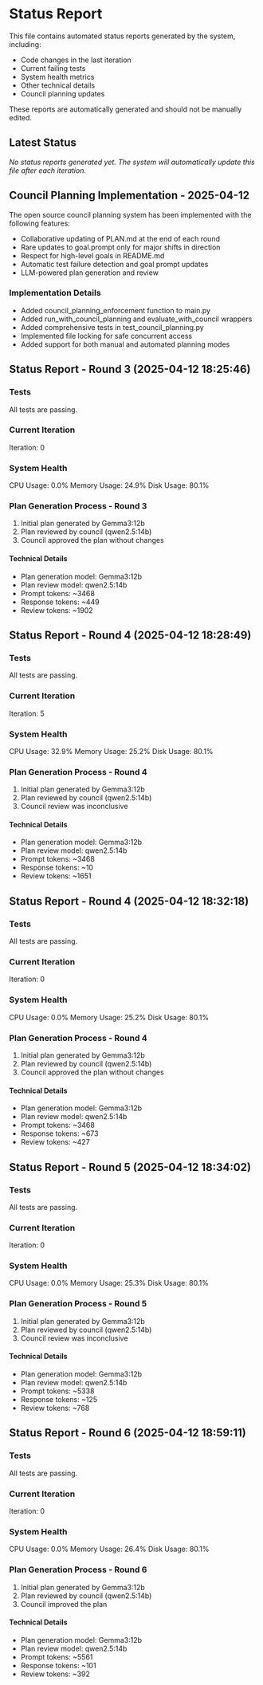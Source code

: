 # Status Report

This file contains automated status reports generated by the system, including:
- Code changes in the last iteration
- Current failing tests
- System health metrics
- Other technical details
- Council planning updates

These reports are automatically generated and should not be manually edited.

## Latest Status

*No status reports generated yet. The system will automatically update this file after each iteration.*

## Council Planning Implementation - 2025-04-12

The open source council planning system has been implemented with the following features:
- Collaborative updating of PLAN.md at the end of each round
- Rare updates to goal.prompt only for major shifts in direction
- Respect for high-level goals in README.md
- Automatic test failure detection and goal prompt updates
- LLM-powered plan generation and review

### Implementation Details
- Added council_planning_enforcement function to main.py
- Added run_with_council_planning and evaluate_with_council wrappers
- Added comprehensive tests in test_council_planning.py
- Implemented file locking for safe concurrent access
- Added support for both manual and automated planning modes

## Status Report - Round 3 (2025-04-12 18:25:46)

### Tests
All tests are passing.

### Current Iteration
Iteration: 0

### System Health
CPU Usage: 0.0%
Memory Usage: 24.9%
Disk Usage: 80.1%


### Plan Generation Process - Round 3
1. Initial plan generated by Gemma3:12b
2. Plan reviewed by council (qwen2.5:14b)
3. Council approved the plan without changes

#### Technical Details
- Plan generation model: Gemma3:12b
- Plan review model: qwen2.5:14b
- Prompt tokens: ~3468
- Response tokens: ~449
- Review tokens: ~1902


## Status Report - Round 4 (2025-04-12 18:28:49)

### Tests
All tests are passing.

### Current Iteration
Iteration: 5

### System Health
CPU Usage: 32.9%
Memory Usage: 25.2%
Disk Usage: 80.1%


### Plan Generation Process - Round 4
1. Initial plan generated by Gemma3:12b
2. Plan reviewed by council (qwen2.5:14b)
3. Council review was inconclusive

#### Technical Details
- Plan generation model: Gemma3:12b
- Plan review model: qwen2.5:14b
- Prompt tokens: ~3468
- Response tokens: ~10
- Review tokens: ~1651


## Status Report - Round 4 (2025-04-12 18:32:18)

### Tests
All tests are passing.

### Current Iteration
Iteration: 0

### System Health
CPU Usage: 0.0%
Memory Usage: 25.2%
Disk Usage: 80.1%


### Plan Generation Process - Round 4
1. Initial plan generated by Gemma3:12b
2. Plan reviewed by council (qwen2.5:14b)
3. Council approved the plan without changes

#### Technical Details
- Plan generation model: Gemma3:12b
- Plan review model: qwen2.5:14b
- Prompt tokens: ~3468
- Response tokens: ~673
- Review tokens: ~427


## Status Report - Round 5 (2025-04-12 18:34:02)

### Tests
All tests are passing.

### Current Iteration
Iteration: 0

### System Health
CPU Usage: 0.0%
Memory Usage: 25.3%
Disk Usage: 80.1%


### Plan Generation Process - Round 5
1. Initial plan generated by Gemma3:12b
2. Plan reviewed by council (qwen2.5:14b)
3. Council review was inconclusive

#### Technical Details
- Plan generation model: Gemma3:12b
- Plan review model: qwen2.5:14b
- Prompt tokens: ~5338
- Response tokens: ~125
- Review tokens: ~768


## Status Report - Round 6 (2025-04-12 18:59:11)

### Tests
All tests are passing.

### Current Iteration
Iteration: 0

### System Health
CPU Usage: 0.0%
Memory Usage: 26.4%
Disk Usage: 80.1%


### Plan Generation Process - Round 6
1. Initial plan generated by Gemma3:12b
2. Plan reviewed by council (qwen2.5:14b)
3. Council improved the plan

#### Technical Details
- Plan generation model: Gemma3:12b
- Plan review model: qwen2.5:14b
- Prompt tokens: ~5561
- Response tokens: ~101
- Review tokens: ~392

